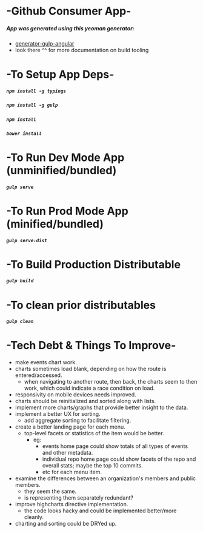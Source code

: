 
# -Github Consumer App-

##### App was generated using this yeoman generator:

- [generator-gulp-angular](https://github.com/Swiip/generator-gulp-angular)
- look there ^^ for more documentation on build tooling

# -To Setup App Deps-
##### `npm install -g typings`
##### `npm install -g gulp`
##### `npm install`
##### `bower install`

# -To Run Dev Mode App (unminified/bundled)
##### `gulp serve`

# -To Run Prod Mode App (minified/bundled)
##### `gulp serve:dist`

# -To Build Production Distributable
##### `gulp build`

# -To clean prior distributables
##### `gulp clean`


# -Tech Debt & Things To Improve-

- make events chart work.
- charts sometimes load blank, depending on how the route is entered/accessed.
  - when navigating to another route, then back, the charts seem to then work, which could indicate a race condition on load.
- responsivity on mobile devices needs improved.
- charts should be reinitialized and sorted along with lists.
- implement more charts/graphs that provide better insight to the data.
- implement a better UX for sorting.
  - add aggregate sorting to facilitate filtering.
- create a better landing page for each menu.
  - top-level facets or statistics of the item would be better.
    - eg: 
      - events home page could show totals of all types of events and other metadata.
      - individual repo home page could show facets of the repo and overall stats; maybe the top 10 commits.
      - etc for each menu item.
- examine the differences between an organization's members and public members.
  - they seem the same.
  - is representing them separately redundant?
- improve highcharts directive implementation.
  - the code looks hacky and could be implemented better/more cleanly.
- charting and sorting could be DRYed up.
